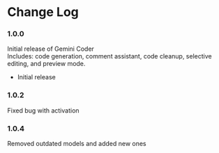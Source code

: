 # Change Log

### 1.0.0

Initial release of Gemini Coder  
Includes: code generation, comment assistant, code cleanup, selective editing, and preview mode.

- Initial release

### 1.0.2

Fixed bug with activation

### 1.0.4

Removed outdated models and added new ones